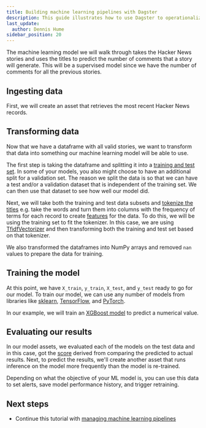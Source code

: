 ```yaml
---
title: Building machine learning pipelines with Dagster
description: This guide illustrates how to use Dagster to operationalize your machine learning pipeline
last_update:
  author: Dennis Hume
sidebar_position: 20
---
```


The machine learning model we will walk through takes the Hacker News stories and uses the titles to predict the number of comments that a story will generate. This will be a supervised model since we have the number of comments for all the previous stories.

## Ingesting data

First, we will create an asset that retrieves the most recent Hacker News records.

<CodeExample path="docs_snippets/docs_snippets/guides/dagster/ml_pipelines/ml_pipeline.py" language="python" lineStart="8" lineEnd="29"/>

## Transforming data

Now that we have a dataframe with all valid stories, we want to transform that data into something our machine learning model will be able to use.

The first step is taking the dataframe and splitting it into a [training and test set](https://en.wikipedia.org/wiki/Training,\_validation,\_and_test_data_sets). In some of your models, you also might choose to have an additional split for a validation set. The reason we split the data is so that we can have a test and/or a validation dataset that is independent of the training set. We can then use that dataset to see how well our model did.

<CodeExample path="docs_snippets/docs_snippets/guides/dagster/ml_pipelines/ml_pipeline.py" language="python" lineStart="35" lineEnd="46"/>

Next, we will take both the training and test data subsets and [tokenize the titles](https://en.wikipedia.org/wiki/Lexical_analysis) e.g. take the words and turn them into columns with the frequency of terms for each record to create [features](https://en.wikipedia.org/wiki/Feature_\(machine_learning\)) for the data. To do this, we will be using the training set to fit the tokenizer. In this case, we are using [TfidfVectorizer](https://scikit-learn.org/stable/modules/generated/sklearn.feature_extraction.text.TfidfVectorizer.html) and then transforming both the training and test set based on that tokenizer.

<CodeExample path="docs_snippets/docs_snippets/guides/dagster/ml_pipelines/ml_pipeline.py" language="python" lineStart="52" lineEnd="78"/>

We also transformed the dataframes into NumPy arrays and removed `nan` values to prepare the data for training.

## Training the model

At this point, we have `X_train`, `y_train`, `X_test`, and `y_test` ready to go for our model. To train our model, we can use any number of models from libraries like [sklearn](https://scikit-learn.org/), [TensorFlow](https://www.tensorflow.org/), and [PyTorch](https://pytorch.org/).

In our example, we will train an [XGBoost model](https://xgboost.readthedocs.io/en/stable/python/python_api.html#xgboost.XGBRegressor) to predict a numerical value.

<CodeExample path="docs_snippets/docs_snippets/guides/dagster/ml_pipelines/ml_pipeline.py" language="python" lineStart="85" lineEnd="106"/>

## Evaluating our results

In our model assets, we evaluated each of the models on the test data and in this case, got the [score](https://xgboost.readthedocs.io/en/stable/python/python_api.html#xgboost.XGBRegressor.score) derived from comparing the predicted to actual results. Next, to predict the results, we'll create another asset that runs inference on the model more frequently than the model is re-trained.

<CodeExample path="docs_snippets/docs_snippets/guides/dagster/ml_pipelines/ml_pipeline.py" language="python" lineStart="112" lineEnd="135"/>

Depending on what the objective of your ML model is, you can use this data to set alerts, save model performance history, and trigger retraining.

## Next steps

- Continue this tutorial with [managing machine learning pipelines](managing-machine-learning-pipelines)
